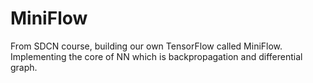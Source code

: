 # MiniFlow
From SDCN course, building our own TensorFlow called MiniFlow. Implementing the core of NN which is backpropagation and differential graph.
